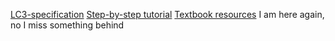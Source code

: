 [LC3-specification](https://www.jmeiners.com/lc3-vm/supplies/lc3-isa.pdf)
[Step-by-step tutorial](https://github.com/justinmeiners/lc3-vm)
[Textbook resources](https://highered.mheducation.com/sites/0072467509/)
I am here again, no I miss something behind